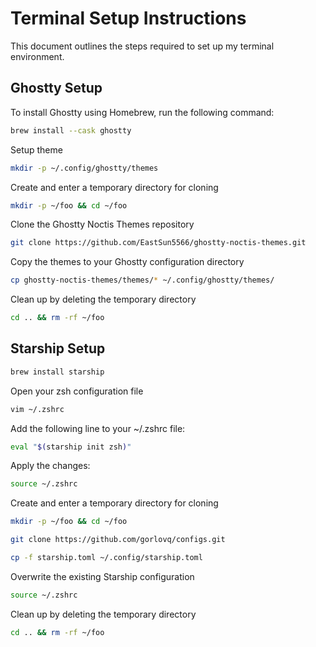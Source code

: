 # Terminal Setup Instructions

This document outlines the steps required to set up my terminal environment.

## Ghostty Setup

To install Ghostty using Homebrew, run the following command:

```bash
brew install --cask ghostty
```

Setup theme

```bash
mkdir -p ~/.config/ghostty/themes
```
Create and enter a temporary directory for cloning
```bash
mkdir -p ~/foo && cd ~/foo
```
Clone the Ghostty Noctis Themes repository
```bash
git clone https://github.com/EastSun5566/ghostty-noctis-themes.git
```
Copy the themes to your Ghostty configuration directory
```bash
cp ghostty-noctis-themes/themes/* ~/.config/ghostty/themes/
```
Clean up by deleting the temporary directory
```bash
cd .. && rm -rf ~/foo
```

## Starship Setup
```bash
brew install starship
```
Open your zsh configuration file
```bash
vim ~/.zshrc
```
Add the following line to your ~/.zshrc file:

```bash
eval "$(starship init zsh)"
```
Apply the changes:
```bash
source ~/.zshrc
```

Create and enter a temporary directory for cloning
```bash
mkdir -p ~/foo && cd ~/foo
```

```bash
git clone https://github.com/gorlovq/configs.git
```

```bash
cp -f starship.toml ~/.config/starship.toml
```
Overwrite the existing Starship configuration
```bash
source ~/.zshrc
```
Clean up by deleting the temporary directory
```bash
cd .. && rm -rf ~/foo
```
